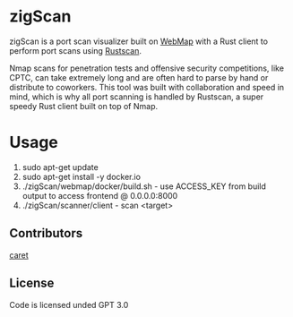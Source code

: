 # zigScan

zigScan is a port scan visualizer built on [WebMap](https://github.com/SabyasachiRana/WebMap) with a Rust client to perform port scans using [Rustscan](https://github.com/RustScan/RustScan).

Nmap scans for penetration tests and offensive security competitions, like CPTC, can take extremely long and are often hard to parse by hand or distribute to coworkers. This tool was built with collaboration and speed in mind, which is why all port scanning is handled by Rustscan, a super speedy Rust client built on top of Nmap. 

# Usage

1. sudo apt-get update
2. sudo apt-get install -y docker.io
3. ./zigScan/webmap/docker/build.sh
       - use ACCESS_KEY from build output to access frontend @ 0.0.0.0:8000
5. ./zigScan/scanner/client
       - scan <target\>

## Contributors
[caret](https://github.com/641i130)

## License
Code is licensed unded GPT 3.0
